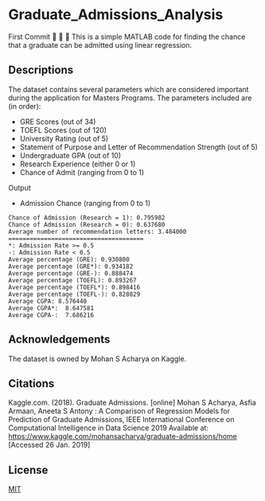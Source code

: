 # Graduate_Admissions_Analysis

First Commit :clap: :clap: :clap:
This is a simple MATLAB code for finding the chance that a graduate can be admitted using linear regression.

## Descriptions

The dataset contains several parameters which are considered important during the application for Masters Programs. The parameters included are (in order):
* GRE Scores (out of 34)
* TOEFL Scores (out of 120)
* University Rating (out of 5)
* Statement of Purpose and Letter of Recommendation Strength (out of 5)
* Undergraduate GPA (out of 10)
* Research Experience (either 0 or 1)
* Chance of Admit (ranging from 0 to 1)

Output
* Admission Chance (ranging from 0 to 1)

```
Chance of Admission (Research = 1): 0.795982
Chance of Admission (Research = 0): 0.637680
Average number of recommendation letters: 3.484000
======================================
*: Admission Rate >= 0.5
-: Admission Rate < 0.5
Average percentage (GRE): 0.930800
Average percentage (GRE*): 0.934182
Average percentage (GRE-): 0.888474
Average percentage (TOEFL): 0.893267
Average percentage (TOEFL*): 0.898416
Average percentage (TOEFL-): 0.828829
Average CGPA: 8.576440
Average CGPA*:  8.647581
Average CGPA-:  7.686216
```

## Acknowledgements
The dataset is owned by Mohan S Acharya on Kaggle. 

## Citations
Kaggle.com. (2018). Graduate Admissions. [online]
Mohan S Acharya, Asfia Armaan, Aneeta S Antony : A Comparison of Regression Models for Prediction of Graduate Admissions, 
IEEE International Conference on Computational Intelligence in Data Science 2019
Available at: https://www.kaggle.com/mohansacharya/graduate-admissions/home [Accessed 26 Jan. 2019]

## License
[MIT](https://choosealicense.com/licenses/mit/)
